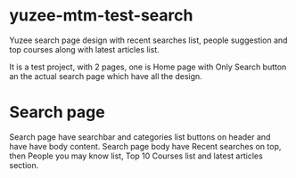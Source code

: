 # yuzee-mtm-test-search
Yuzee search page design with recent searches list, people suggestion and top courses along with latest articles list.

It is a test project, with 2 pages, one is Home page with Only Search button an the actual search page which have all the design.

# Search page
Search page have searchbar and categories list buttons on header and have have body content.
Search page body have Recent searches on top, then People you may know list, Top 10 Courses list and latest articles section.
